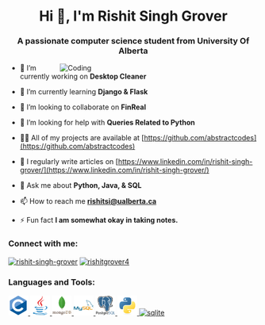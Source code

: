 <h1 align="center">Hi 👋, I'm Rishit Singh Grover</h1>
<h3 align="center">A passionate computer science student from University Of Alberta</h3>
<img align="right" alt="Coding" width="400" src="[https://drive.google.com/file/d/1_7SLBymDaSk7aWK1cwUdK9hCkHFemOJF/view?usp=sharing](https://www.vecteezy.com/video/26273669-website-coding-web-development-application-developmen-otion-graphic-motion-2d-animation-4k-footage-video)">

- 🔭 I’m currently working on **Desktop Cleaner**

- 🌱 I’m currently learning **Django & Flask**

- 👯 I’m looking to collaborate on **FinReal**

- 🤝 I’m looking for help with **Queries Related to Python**

- 👨‍💻 All of my projects are available at [https://github.com/abstractcodes](https://github.com/abstractcodes)

- 📝 I regularly write articles on [https://www.linkedin.com/in/rishit-singh-grover/](https://www.linkedin.com/in/rishit-singh-grover/)

- 💬 Ask me about **Python, Java, & SQL**

- 📫 How to reach me **rishitsi@ualberta.ca**

- ⚡ Fun fact **I am somewhat okay in taking notes.**

<h3 align="left">Connect with me:</h3>
<p align="left">
<a href="https://linkedin.com/in/rishit-singh-grover" target="blank"><img align="center" src="https://raw.githubusercontent.com/rahuldkjain/github-profile-readme-generator/master/src/images/icons/Social/linked-in-alt.svg" alt="rishit-singh-grover" height="30" width="40" /></a>
<a href="https://www.leetcode.com/rishitgrover4" target="blank"><img align="center" src="https://raw.githubusercontent.com/rahuldkjain/github-profile-readme-generator/master/src/images/icons/Social/leet-code.svg" alt="rishitgrover4" height="30" width="40" /></a>
</p>

<h3 align="left">Languages and Tools:</h3>
<p align="left"> <a href="https://www.cprogramming.com/" target="_blank" rel="noreferrer"> <img src="https://raw.githubusercontent.com/devicons/devicon/master/icons/c/c-original.svg" alt="c" width="40" height="40"/> </a> <a href="https://www.java.com" target="_blank" rel="noreferrer"> <img src="https://raw.githubusercontent.com/devicons/devicon/master/icons/java/java-original.svg" alt="java" width="40" height="40"/> </a> <a href="https://www.mongodb.com/" target="_blank" rel="noreferrer"> <img src="https://raw.githubusercontent.com/devicons/devicon/master/icons/mongodb/mongodb-original-wordmark.svg" alt="mongodb" width="40" height="40"/> </a> <a href="https://www.mysql.com/" target="_blank" rel="noreferrer"> <img src="https://raw.githubusercontent.com/devicons/devicon/master/icons/mysql/mysql-original-wordmark.svg" alt="mysql" width="40" height="40"/> </a> <a href="https://www.postgresql.org" target="_blank" rel="noreferrer"> <img src="https://raw.githubusercontent.com/devicons/devicon/master/icons/postgresql/postgresql-original-wordmark.svg" alt="postgresql" width="40" height="40"/> </a> <a href="https://www.python.org" target="_blank" rel="noreferrer"> <img src="https://raw.githubusercontent.com/devicons/devicon/master/icons/python/python-original.svg" alt="python" width="40" height="40"/> </a> <a href="https://www.sqlite.org/" target="_blank" rel="noreferrer"> <img src="https://www.vectorlogo.zone/logos/sqlite/sqlite-icon.svg" alt="sqlite" width="40" height="40"/> </a> </p>

